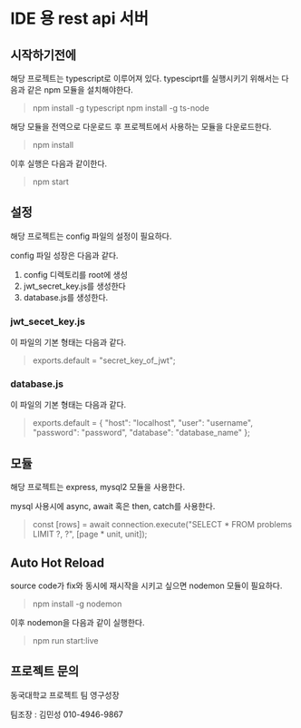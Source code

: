 # IDE 용 rest api 서버

## 시작하기전에
해당 프로젝트는 typescript로 이루어져 있다.
typesciprt를 실행시키기 위해서는 다음과 같은 npm 모듈을 설치해야한다.
> npm install -g typescript
> npm install -g ts-node

해당 모듈을 전역으로 다운로드 후 프로젝트에서 사용하는 모듈을 다운로드한다.
> npm install

이후 실행은 다음과 같이한다.
> npm start

## 설정
해당 프로젝트는 config 파일의 설정이 필요하다.

config 파일 성장은 다음과 같다.

1. config 디렉토리를 root에 생성
2. jwt_secret_key.js를 생성한다
3. database.js를 생성한다.

### jwt_secet_key.js
이 파일의 기본 형태는 다음과 같다.
> exports.default = "secret_key_of_jwt"; 


### database.js
이 파일의 기본 형태는 다음과 같다.
> exports.default = {
    "host": "localhost",
    "user": "username",
    "password": "password",
    "database": "database_name"
};


## 모듈
해당 프로젝트는 express, mysql2 모듈을 사용한다.

mysql 사용시에 async, await 혹은 then, catch를 사용한다.
> const [rows] = await connection.execute("SELECT * FROM problems LIMIT ?, ?", [page * unit, unit]);


## Auto Hot Reload
source code가 fix와 동시에 재시작을 시키고 싶으면 nodemon 모듈이 필요하다.
> npm install -g nodemon

이후 nodemon을 다음과 같이 실행한다.
> npm run start:live


## 프로젝트 문의
동국대학교 프로젝트 팀 영구성장

팀조장 : 김민성 010-4946-9867